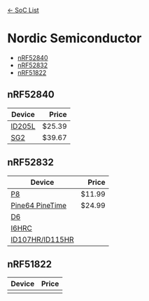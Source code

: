 [<- SoC List](..)

# Nordic Semiconductor
- [nRF52840](#nrf52840)
- [nRF52832](#nrf52832)
- [nRF51822](#nrf51822)

## nRF52840

| Device | Price |
|-|-:|
| [ID205L](id205l.md) | $25.39 |
| [SG2](sg2.md) | $39.67 |

## nRF52832

| Device | Price |
|-|-:|
| [P8](p8.md) | $11.99 |
| [Pine64 PineTime](pinetime.md) | $24.99 |
| [D6](d6.md) |  |
| [I6HRC](i6hrc.md) |  |
| [ID107HR/ID115HR](id1xx.md) | |

## nRF51822

| Device | Price |
|-|-:|
|  |  |
